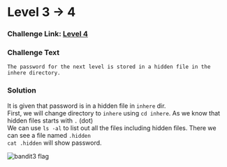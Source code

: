 # Level 3 -> 4

### Challenge Link: [Level 4](http://overthewire.org/wargames/bandit/bandit4.html)

### Challenge Text

```The password for the next level is stored in a hidden file in the inhere directory.```

### Solution
It is given that password is in a hidden file in `inhere` dir.<br>
First, we will change directory to `inhere` using `cd inhere`.
As we know that hidden files starts with `.` (dot)<br>
We can use `ls -al` to list out all the files including hidden files.
There we can see a file named `.hidden`<br>
`cat .hidden` will show password.

![bandit3 flag](media/bandit3_flag.png)